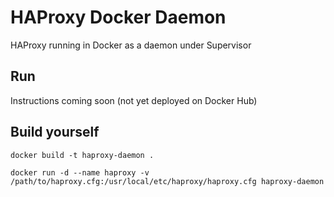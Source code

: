 # HAProxy Docker Daemon
HAProxy running in Docker as a daemon under Supervisor

## Run
Instructions coming soon (not yet deployed on Docker Hub)

## Build yourself
```
docker build -t haproxy-daemon .
```

```
docker run -d --name haproxy -v /path/to/haproxy.cfg:/usr/local/etc/haproxy/haproxy.cfg haproxy-daemon
```
